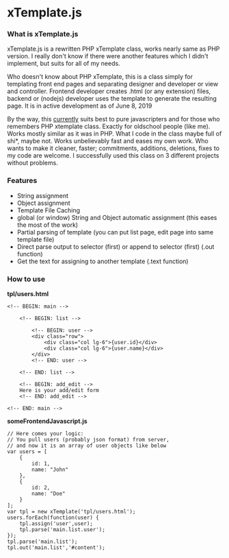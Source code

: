 # xTemplate.js

### What is xTemplate.js

xTemplate.js is a rewritten PHP xTemplate class, works nearly same as PHP version. I really don't know if there were another features which I didn't implement, but suits for all of my needs.

Who doesn't know about PHP xTemplate, this is a class simply for templating front end pages and separating designer and developer or view and controller. Frontend developer creates .html (or any extension) files, backend or (nodejs) developer uses the template to generate the resulting page. It is in active development as of June 8, 2019

By the way, this <u>currently</u> suits best to pure javascripters and for those who remembers PHP xtemplate class. Exactly for oldschool people (like me). Works mostly similar as it was in PHP. What I code in the class maybe full of shi*, maybe not. Works unbelievably fast and eases my own work. Who wants to make it cleaner, faster; commitments, additions, deletions, fixes to my code are welcome. I successfully used this class on 3 different projects without problems.

### Features

* String assignment
* Object assignment
* Template File Caching
* global (or window) String and Object automatic assignment (this eases the most of the work)
* Partial parsing of template (you can put list page, edit page into same template file)
* Direct parse output to selector (first) or append to selector (first) (.out function)
* Get the text for assigning to another template (.text function)

### How to use

**tpl/users.html**

    <!-- BEGIN: main -->
    
        <!-- BEGIN: list -->

            <!-- BEGIN: user -->
            <div class="row">
                <div class="col lg-6">{user.id}</div>
                <div class="col lg-6">{user.name}</div>
            </div>
            <!-- END: user -->

        <!-- END: list -->

        <!-- BEGIN: add_edit -->
        Here is your add/edit form
        <!-- END: add_edit -->
    
    <!-- END: main -->

**someFrontendJavascript.js**

    // Here comes your logic:
    // You pull users (probably json format) from server,
    // and now it is an array of user objects like below
    var users = [
        {
            id: 1,
            name: "John"
        },
        {
            id: 2,
            name: "Doe"
        }
    ];
    var tpl = new xTemplate('tpl/users.html');
    users.forEach(function(user) {
        tpl.assign('user',user);
        tpl.parse('main.list.user');
    });
    tpl.parse('main.list');
    tpl.out('main.list','#content');
